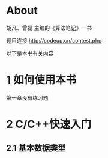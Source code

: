 # About

胡凡、曾磊 主编的《算法笔记》一书

题目连接 http://codeup.cn/contest.php

以下是本书有关内容

# 1 如何使用本书

第一章没有练习题

# 2 C/C++快速入门

## 2.1 基本数据类型

